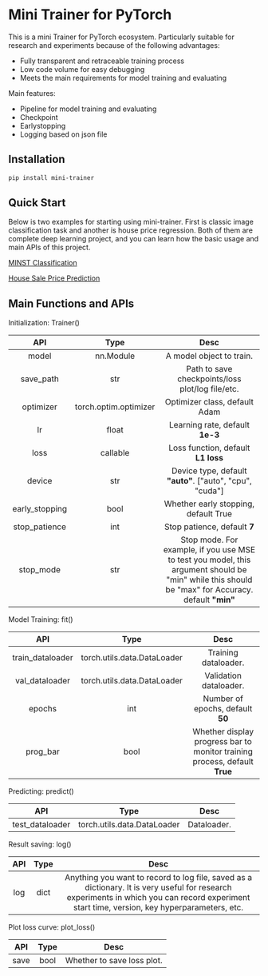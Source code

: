 # Mini Trainer for PyTorch

This is a mini Trainer for PyTorch ecosystem. Particularly suitable for research and experiments because of the following advantages:

* Fully transparent and retraceable training process
* Low code volume for easy debugging
* Meets the main requirements for model training and evaluating

Main features:

* Pipeline for model training and evaluating
* Checkpoint
* Earlystopping
* Logging based on json file

## Installation
```bash
pip install mini-trainer
```

## Quick Start
Below is two examples for starting using mini-trainer. First is classic image classification task and another is house price regression. Both of them are complete deep learning project, and you can learn how the basic usage and main APIs of this project.

[MINST Classification](https://github.com/liaoyuhua/mini-trainer/tree/master/examples/image_classsification)

[House Sale Price Prediction](https://github.com/liaoyuhua/mini-trainer/tree/master/examples/pirce_regression)

## Main Functions and APIs

Initialization: Trainer()

|      API       |         Type          |                             Desc                             |
| :------------: | :-------------------: | :----------------------------------------------------------: |
|     model      |       nn.Module       |                   A model object to train.                   |
|   save_path    |          str          |       Path to save checkpoints/loss plot/log file/etc.       |
|   optimizer    | torch.optim.optimizer |                Optimizer class, default Adam                 |
|       lr       |         float         |               Learning rate, default **1e-3**                |
|      loss      |       callable        |              Loss function, default **L1 loss**              |
|     device     |          str          |   Device type, default **"auto"**. ["auto", "cpu", "cuda"]   |
| early_stopping |         bool          |             Whether early stopping, default True             |
| stop_patience  |          int          |                 Stop patience, default **7**                 |
|   stop_mode    |          str          | Stop mode. For example, if you use MSE to test you model,  this argument should be "min" while this should be "max" for Accuracy. default **"min"** |

Model Training: fit()

|       API        |            Type             |                             Desc                             |
| :--------------: | :-------------------------: | :----------------------------------------------------------: |
| train_dataloader | torch.utils.data.DataLoader |                     Training dataloader.                     |
|  val_dataloader  | torch.utils.data.DataLoader |                    Validation dataloader.                    |
|      epochs      |             int             |               Number of epochs, default **50**               |
|     prog_bar     |            bool             | Whether display progress bar to monitor training process, default  **True** |

Predicting: predict()

|       API       |            Type             |    Desc     |
| :-------------: | :-------------------------: | :---------: |
| test_dataloader | torch.utils.data.DataLoader | Dataloader. |

Result saving: log()

| API  | Type |                             Desc                             |
| :--: | :--: | :----------------------------------------------------------: |
| log  | dict | Anything you want to record to log file, saved as a dictionary. It is very useful for research experiments in which you can record experiment start time, version, key hyperparameters, etc. |

Plot loss curve: plot_loss()

| API  | Type |            Desc            |
| :--: | :--: | :------------------------: |
| save | bool | Whether to save loss plot. |
